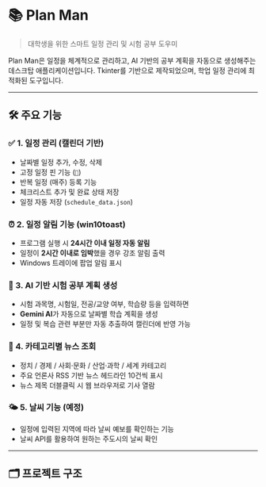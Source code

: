 # 📚 Plan Man

> 대학생을 위한 스마트 일정 관리 및 시험 공부 도우미

Plan Man은 일정을 체계적으로 관리하고, AI 기반의 공부 계획을 자동으로 생성해주는 데스크탑 애플리케이션입니다. Tkinter를 기반으로 제작되었으며, 학업 일정 관리에 최적화된 도구입니다.

---

## 🛠️ 주요 기능

### ✅ 1. 일정 관리 (캘린더 기반)
- 날짜별 일정 추가, 수정, 삭제
- 고정 일정 핀 기능 (`📌`)
- 반복 일정 (매주) 등록 기능
- 체크리스트 추가 및 완료 상태 저장
- 일정 자동 저장 (`schedule_data.json`)

### ⏰ 2. 일정 알림 기능 (win10toast)
- 프로그램 실행 시 **24시간 이내 일정 자동 알림**
- 일정이 **2시간 이내로 임박**했을 경우 강조 알림 출력
- Windows 트레이에 팝업 알림 표시

### 🧠 3. AI 기반 시험 공부 계획 생성
- 시험 과목명, 시험일, 전공/교양 여부, 학습량 등을 입력하면
- **Gemini AI**가 자동으로 날짜별 학습 계획을 생성
- 일정 및 복습 관련 부분만 자동 추출하여 캘린더에 반영 가능

### 📰 4. 카테고리별 뉴스 조회
- 정치 / 경제 / 사회·문화 / 산업·과학 / 세계 카테고리
- 주요 언론사 RSS 기반 뉴스 헤드라인 10건씩 표시
- 뉴스 제목 더블클릭 시 웹 브라우저로 기사 열람

### 🌤 5. 날씨 기능 (예정)
- 일정에 입력된 지역에 따라 날씨 예보를 확인하는 기능
- 날씨 API를 활용하여 원하는 주도시의 날씨 확인

---

## 🗂️ 프로젝트 구조

